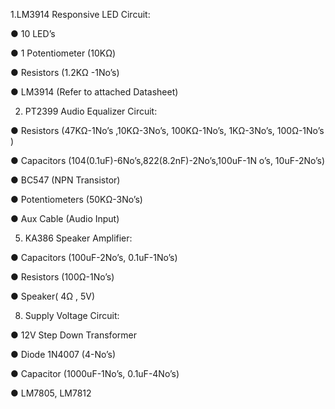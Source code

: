 1.LM3914 Responsive LED Circuit:

● 10 LED’s

● 1 Potentiometer (10KΩ)

● Resistors (1.2KΩ -1No’s)

● LM3914 (Refer to attached Datasheet)

2. PT2399 Audio Equalizer Circuit:
   
● Resistors (47KΩ-1No’s ,10KΩ-3No’s,
100KΩ-1No’s, 1KΩ-3No’s, 100Ω-1No’s )
   
● Capacitors
(104(0.1uF)-6No’s,822(8.2nF)-2No’s,100uF-1N
o’s, 10uF-2No’s)

● BC547 (NPN Transistor)

● Potentiometers (50KΩ-3No’s)

● Aux Cable (Audio Input)

5. KA386 Speaker Amplifier:
   
● Capacitors (100uF-2No’s, 0.1uF-1No’s)

● Resistors (100Ω-1No’s)

● Speaker( 4Ω , 5V)

8. Supply Voltage Circuit:

● 12V Step Down Transformer

● Diode 1N4007 (4-No’s)

● Capacitor (1000uF-1No’s, 0.1uF-4No’s)

● LM7805, LM7812
